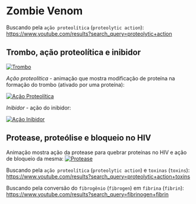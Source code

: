 # Zombie Venom

Buscando pela `ação proteolítica` (`proteolytic action`):
https://www.youtube.com/results?search_query=proteolytic+action

## Trombo, ação proteolítica e inibidor

[![Trombo](http://img.youtube.com/vi/uYpv8T7Qoh0/0.jpg)](https://youtu.be/uYpv8T7Qoh0)

*Ação proteolítica* - animação que mostra modificação de proteína na formação do trombo (ativado por uma proteína):

[![Ação Proteolítica](http://img.youtube.com/vi/uYpv8T7Qoh0/3.jpg)](https://youtu.be/uYpv8T7Qoh0?start=57)

*Inibidor* - ação do inibidor:

[![Ação Inibidor](http://img.youtube.com/vi/uYpv8T7Qoh0/2.jpg)](https://youtu.be/uYpv8T7Qoh0?start=93)

## Protease, proteólise e bloqueio no HIV

Animação mostra ação da protease para quebrar proteínas no HIV e ação de bloqueio da mesma:
[![Protease](http://img.youtube.com/vi/dDo_s6a3wcM/0.jpg)](https://youtu.be/dDo_s6a3wcM)


Buscando pela `ação proteolítica` (`proteolytic action`) e `toxinas` (`toxins`):
https://www.youtube.com/results?search_query=proteolytic+action+toxins

Buscando pela conversão do `fibrogênio` (`fibrogen`) em `fibrina` (`fibrin`):
https://www.youtube.com/results?search_query=fibrinogen+fibrin

